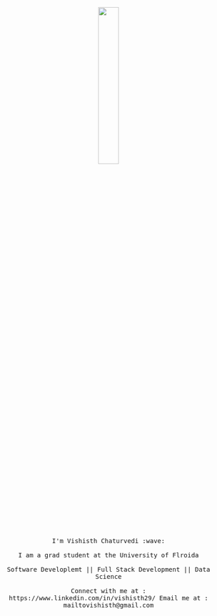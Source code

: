 <p align="center">
  <img src="https://media.giphy.com/media/2xPPojqe3mraUXS6dk/giphy.gif" width="30%">
  <br><br>
  <samp>
    I'm Vishisth Chaturvedi :wave:
    <br><br>
    I am a grad student at the University of Flroida 
    <br><br>
    Software Developlemt || Full Stack Development || Data Science
    <br><br>
    Connect with me at  : https://www.linkedin.com/in/vishisth29/
    Email me at : mailtovishisth@gmail.com
  </samp>
</p>

